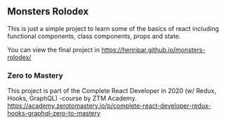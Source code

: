 
## Monsters Rolodex

This is just a simple project to learn some of the basics of react including functional components, class components, 
props and state.

You can view the final project in https://henripar.github.io/monsters-rolodex/

### Zero to Mastery 

This project is part of the Complete React Developer in 2020 (w/ Redux, Hooks, GraphQL) -course by ZTM Academy.
https://academy.zerotomastery.io/p/complete-react-developer-redux-hooks-graphql-zero-to-mastery 
